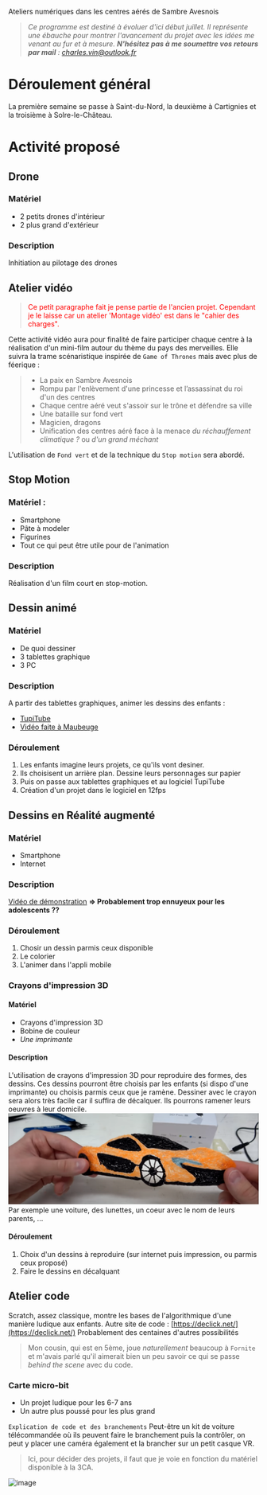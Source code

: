 Ateliers numériques dans les centres aérés de Sambre Avesnois

> *Ce programme est destiné à évoluer d'ici début juillet. Il représente une ébauche pour montrer l'avancement du projet avec les idées me venant au fur et à mesure. **N'hésitez pas à me soumettre vos retours par mail** : [charles.vin@outlook.fr](mailto:charles.vin@outlook.fr)*

# Déroulement général
La première semaine se passe à Saint-du-Nord, la deuxième à Cartignies et la troisième à Solre-le-Château. 

# Activité proposé



## Drone 
### Matériel
- 2 petits drones d'intérieur
- 2 plus grand d'extérieur

### Description 
Inhitiation au pilotage des drones 




## Atelier vidéo
> <span style="color:red;"> Ce petit paragraphe fait je pense partie de l'ancien projet. Cependant je le laisse car un atelier 'Montage vidéo' est dans le "cahier des charges". </span>
 
Cette activité vidéo aura pour finalité de faire participer chaque centre à la réalisation d'un mini-film autour du thème du pays des merveilles. Elle suivra la trame scénaristique inspirée de `Game of Thrones` mais avec plus de féerique :
> - La paix en Sambre Avesnois
> - Rompu par l'enlèvement d'une princesse et l’assassinat du roi d'un des centres
> - Chaque centre aéré veut s'assoir sur le trône et défendre sa ville
> - Une bataille sur fond vert
> - Magicien, dragons
> - Unification des centres aéré face à la menace *du réchauffement climatique ?* ou *d'un grand méchant* 

L'utilisation de `Fond vert` et de la technique du `Stop motion` sera abordé.




## Stop Motion 
### Matériel :
- Smartphone
- Pâte à modeler
- Figurines
- Tout ce qui peut être utile pour de l'animation

### Description
Réalisation d'un film court en stop-motion.



## Dessin animé 
### Matériel
- De quoi dessiner
- 3 tablettes graphique
- 3 PC

### Description
A partir des tablettes graphiques, animer les dessins des enfants : 
- [TupiTube](https://www.01net.com/telecharger/windows/Multimedia/animation_2d_et_3d/fiches/145682.html) 
- [Vidéo faite à Maubeuge](https://www.youtube.com/watch?v=NiUu138qtFs)

### Déroulement
1. Les enfants imagine leurs projets, ce qu'ils vont desiner.
2. Ils choisisent un arrière plan. Dessine leurs personnages sur papier
3. Puis on passe aux tablettes graphiques et au logiciel TupiTube
4. Création d'un projet dans le logiciel en 12fps




## Dessins en Réalité augmenté
### Matériel
- Smartphone
- Internet

### Description
 [Vidéo de démonstration](https://www.youtube.com/watch?v=B09Mj6tLrx8) 
**=> Probablement trop ennuyeux pour les adolescents ??**

### Déroulement
1. Chosir un dessin parmis ceux disponible
2. Le colorier
3. L'animer dans l'appli mobile




### Crayons d'impression 3D 
#### Matériel
- Crayons d'impression 3D 
- Bobine de couleur
- *Une imprimante*

#### Description
L'utilisation de crayons d'impression 3D pour reproduire des formes, des dessins. Ces dessins pourront être choisis par les enfants (si dispo d'une imprimante) ou choisis parmis ceux que je ramène. 
Dessiner avec le crayon sera alors très facile car il suffira de décalquer. Ils pourrons ramener leurs oeuvres à leur domicile. 
![Voiture imprimé par un crayon](./crayon3D_voiture.png)
Par exemple une voiture, des lunettes, un coeur avec le nom de leurs parents, ... 

#### Déroulement
1. Choix d'un dessins à reproduire (sur internet puis impression, ou parmis ceux proposé)
2. Faire le dessins en décalquant




## Atelier code
Scratch, assez classique, montre les bases de l'algorithmique d'une manière ludique aux enfants. 
Autre site de code : [https://declick.net/](https://declick.net/)
Probablement des centaines d'autres possibilités
> Mon cousin, qui est en 5ème, joue *naturellement* beaucoup à `Fornite` et m'avais parlé qu'il aimerait bien un peu savoir ce qui se passe  *behind the scene* avec du code. 


### Carte micro-bit
- Un projet ludique pour les 6-7 ans
- Un autre plus poussé pour les plus grand

`Explication de code et des branchements`
Peut-être un kit de voiture télécommandée où ils peuvent faire le branchement puis la contrôler, on peut y placer une caméra également et la brancher sur un petit casque VR.
> Ici, pour décider des projets, il faut que je voie en fonction du matériel disponible à la 3CA.

![image](https://www.rcteam.fr/86388-thickbox_default/t2m-lunette-fpv-sv-mask-30-t422503.jpg)

